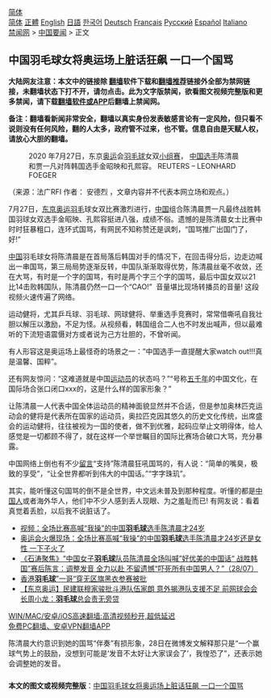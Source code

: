  <!-- 面包屑导航 --> <div class="breadcrumb"><!-- GTranslate: https://gtranslate.io/ -->  <div class="switcher notranslate">  <div class="selected">  <a href="#" onclick="return false;"> 简体</a>  </div>  <div class="option">  <a href="https://www.bannedbook.org" onclick="doGTranslate('zh-CN|zh-CN');jQuery('div.switcher div.selected a').html(jQuery(this).html());return false;" title="简体中文" class="nturl selected"> 简体</a>  <a href="https://www.bannedbook.org/zh-tw/" onclick="doGTranslate('zh-CN|zh-TW');jQuery('div.switcher div.selected a').html(jQuery(this).html());return false;" title="繁體中文" class="nturl"> 正體</a>  <a href="https://www.bannedbook.org/en/" onclick="doGTranslate('zh-CN|en');jQuery('div.switcher div.selected a').html(jQuery(this).html());return false;" title="English" class="nturl"> English</a>  <a href="https://www.bannedbook.org/ja/" onclick="doGTranslate('zh-CN|ja');jQuery('div.switcher div.selected a').html(jQuery(this).html());return false;" title="日本語" class="nturl"> 日語</a>  <a href="https://www.bannedbook.org/ko/" onclick="doGTranslate('zh-CN|ko');jQuery('div.switcher div.selected a').html(jQuery(this).html());return false;" title="한국어" class="nturl"> 한국어</a>  <a href="https://www.bannedbook.org/de/" onclick="doGTranslate('zh-CN|de');jQuery('div.switcher div.selected a').html(jQuery(this).html());return false;" title="Deutsch" class="nturl"> Deutsch</a>  <a href="https://www.bannedbook.org/fr/" onclick="doGTranslate('zh-CN|fr');jQuery('div.switcher div.selected a').html(jQuery(this).html());return false;" title="Français" class="nturl"> Français</a>  <a href="https://www.bannedbook.org/ru/" onclick="doGTranslate('zh-CN|ru');jQuery('div.switcher div.selected a').html(jQuery(this).html());return false;" title="Русский" class="nturl"> Русский</a>  <a href="https://www.bannedbook.org/es/" onclick="doGTranslate('zh-CN|es');jQuery('div.switcher div.selected a').html(jQuery(this).html());return false;" title="Español" class="nturl"> Español</a>  <a href="https://www.bannedbook.org/it/" onclick="doGTranslate('zh-CN|it');jQuery('div.switcher div.selected a').html(jQuery(this).html());return false;" title="Italiano" class="nturl"> Italiano</a>  </div>  </div>      <div class='breadcrumb-sub'><!-- Breadcrumb NavXT 6.3.0 --> <a href="https://www.bannedbook.org/" class="home">禁闻网</a> &gt; <a href="https://www.bannedbook.org/bnews/headline/" class="category">中国要闻</a> &gt; 正文</div></div><h2>中国羽毛球女将奥运场上脏话狂飙 一口一个国骂</h2> <p class="notice"><b>大陆网友注意：本文中的链接除 <a href="https://github.com/bannedbook/fanqiang" >翻墙</a>软件下载和<a href="https://github.com/killgcd/justmysocks/blob/master/README.md">翻墙推荐</a>链接外全部为禁网链接，未翻墙状态下打不开，请勿点击。此为文字版禁闻，欲看图文视频完整版和更多禁闻，请下载<a href="https://github.com/bannedbook/fanqiang">翻墙软件或APP</a>后翻墙上禁闻网。</p><p>备注：翻墙看新闻非常安全，翻墙以真实身份发表敏感言论有一定风险，但只看不说则没有任何风险，翻的人太多，政府管不过来，也不管。信息自由是天赋人权，请放心大胆的翻墙。</b></p>  <div class="entry"> <figure>                <figcaption>                2020 年7月27日，东京<a href="https://www.bannedbook.org/bnews/tag/%e5%a5%a5%e8%bf%90/" class="st_tag internal_tag" rel="tag" title="标签 奥运 下的日志">奥运</a>会<a href="https://www.bannedbook.org/bnews/tag/%E7%BE%BD%E6%AF%9B%E7%90%83/" class="st_tag internal_tag" rel="tag" title="标签 羽毛球 下的日志">羽毛球</a>女双<a href="https://www.bannedbook.org/bnews/tag/%E5%B0%8F%E7%BB%84%E8%B5%9B/" class="st_tag internal_tag" rel="tag" title="标签 小组赛 下的日志">小组赛</a>， <a href="https://www.bannedbook.org/bnews/tag/%E4%B8%AD%E5%9B%BD%E9%80%89%E6%89%8B/" class="st_tag internal_tag" rel="tag" title="标签 中国选手 下的日志">中国选手</a>陈清晨和贾一凡对阵韩国选手金昭映和孔熙容。                REUTERS &#8211; LEONHARD FOEGER            </figcaption></figure> <p>（来源：法广RFI                                      作者：                                                                                                     安德烈                                                                                            ，文章内容并不代表本网立场和观点。）</p> <p >                    7月27日，<a href="https://www.bannedbook.org/bnews/tag/%e4%b8%9c%e4%ba%ac%e5%a5%a5%e8%bf%90/" class="st_tag internal_tag" rel="tag" title="标签 东京奥运 下的日志">东京奥运</a><a href="https://www.bannedbook.org/bnews/tag/%E7%BE%BD%E6%AF%9B/" class="st_tag internal_tag" rel="tag" title="标签 羽毛 下的日志">羽毛</a>球女双比赛激烈进行，<span class='wp_keywordlink_affiliate'><a href="https://www.bannedbook.org/" title="中国" target="_blank">中国</a></span>组合陈清晨贾一凡最终战胜韩国羽球女双选手金昭映、孔熙容挺进八强，成绩不俗。遗憾的是陈清晨女士比赛中时时狂暴粗口，连环式国骂，有网民不知称赞还是讽刺，“国骂推广出国门了，好!”                </p>  <p><a href="https://www.bannedbook.org/bnews/tag/%E4%B8%AD%E5%9B%BD/" class="st_tag internal_tag" rel="tag" title="标签 中国 下的日志">中国</a>羽毛球女将陈清晨是在首局落后韩国对手的情况下，在回击得分后，边走边喊出一串国骂，第三局局势逐渐反转，中国队渐渐取得优势，陈清晨丝毫不收敛，还在大骂，有时是一个字的国骂，有时是两个字三个字的国骂，最后中国女双以21比14击败韩国队，陈清晨仍然一口一个“CAO!”  音量堪比现场转播员的音量! 这段视频火速传遍了网络。</p> <p>运动健将，尤其乒乓球、羽毛球、网球健将、举重选手竞赛时，常常借嘶吼自我壮胆以解压以激励，不足为怪。从视频看，韩国组合二人也不时发出喊声，但以最难听的下流短语震慑对方或者说为己方壮胆的，不曾听闻。</p>  <p>有人形容这是奥运场上最怪奇的场景之一：”中国选手一直提醒大家watch out!!!真是温馨、国粹”。</p> <p>还有网友惊问：“这难道就是中国<a href="https://www.bannedbook.org/bnews/tag/%E8%BF%90%E5%8A%A8%E5%91%98/" class="st_tag internal_tag" rel="tag" title="标签 运动员 下的日志">运动员</a>的状态吗？”“号称<span class='wp_keywordlink'><a href="https://www.bannedbook.org/forum24/topic769.html" title="上下五千年历史真貌" target="_blank">五千年</a></span>的中国文化，在国际场合张口闭口xxx的，这是什么样的国家形象？”</p>  <p>让陈清晨一人代表中国全体运动员的精神面貌显然并不合适，但是参加奥林匹克运动会的健将是代表所在国家的运动员，奥拉匹克因其悠久的历史文化传统，出席盛会的运动健将，往往被视为一国的使者，做不到优雅，起码应举止文明得体，给人感觉是一切都顾不得了，就在这样一个举世瞩目的国际比赛场合破口大骂，充分暴露。</p> <p>中国网络上倒也有不少<span class='wp_keywordlink'><a href="https://www.bannedbook.org/bnews/tougao/" title="留言" target="_blank">留言</a></span>“支持”陈清晨狂吼国骂的，有人说：“简单的嘴臭，极致的享受”，“让全世界都听到伟大的中国话。”“字字珠玑”。</p>  <p>其实，能听懂这句国骂的倒不是全世界，中文远未普及到那种程度。听懂的都是<a href="https://www.bannedbook.org/bnews/tag/%e4%b8%ad%e5%9b%bd%e4%ba%ba/" class="st_tag internal_tag" rel="tag" title="标签 中国人 下的日志">中国人</a>或者海外华人，他们中不少人感到丢人现眼、为之羞耻而已! 有网友说：看着真觉着丢脸，以后我不说脏话了。</p> <ul class='op-related-articles' title='相关阅读'> <li><a href='https://www.bannedbook.org/bnews/bannedvideo/20210729/1596060.html' target='_blank'>视频：全场比赛高喊“我操”的中国<b>羽毛球</b>选手陈清晨才24岁</a></li> <li><a href='https://www.bannedbook.org/bnews/bannedvideo/20210729/1596033.html' target='_blank'>奥运会火爆现场：全场比赛高喊“我操”的中国<b>羽毛球</b>选手陈清晨才24岁还是女性  一下子火了</a></li> <li><a href='https://www.bannedbook.org/bnews/bannedvideo/20210728/1595970.html' target='_blank'>《石涛聚焦》“中国女子<b>羽毛球</b>队员陈清晨全场叫喊”好优美的中国话“ 战胜韩国”赛后陈言：调整发音 全力以赴 不留遗憾“吓死所有中国男人？”（28/07）</a></li> <li><a href='https://www.bannedbook.org/bnews/baitai/20210726/1594563.html' target='_blank'>香港<b>羽毛球</b>”一哥“穿无区旗黑衣参赛被批</a></li> <li><a href='https://www.bannedbook.org/bnews/headline/20210726/1594507.html' target='_blank'>【东京奥运】民建联穆家骏批斗港队伍家朗 意外揭港队支援不足 前网球会会长周小龙：<b>羽毛球</b>总会责无旁贷</a></li> </ul> <p class="texttj"> <a href="https://github.com/bannedbook/fanqiang/wiki/V2ray%E6%9C%BA%E5%9C%BA" target="_blank">WIN/MAC/安卓/iOS高速翻墙:高清视频秒开,超低延迟</a><br/> <a href="https://github.com/bannedbook/fanqiang/wiki/%E7%A6%81%E9%97%BB%E7%BD%91%E5%AE%89%E5%8D%93%E7%BF%BB%E5%A2%99%E6%96%B0%E9%97%BBAPP" target="_blank">免费PC翻墙、安卓VPN翻墙APP</a></p><p>陈清晨大约意识到她的国骂“伴奏”有损形象，28日在微博发文解释那只是“一个赢球气势上的鼓励，没想到可能是‘发音不太好让大家误会了’，我惶恐了”，还表示她会调整她的发音。</p><a name='sharetosocial'></a>  <div style="margin-bottom:5px;padding-bottom:5px;clear:both"> <div id="archive-pix-1" class="banner-ads"> <!-- AuctionX Display platform tag START --> <div id="26318x728x90x621x_ADSLOT2" clicktrack="%%CLICK_URL_ESC%%"></div> <!-- AuctionX Display platform tag END --> </div> <div id="archive-pix-2" class="banner-ads"> <!-- AuctionX Display platform tag START --> <div id="26315x300x250x621x_ADSLOT2" clicktrack="%%CLICK_URL_ESC%%"></div> <!-- AuctionX Display platform tag END --> </div> </div>  <div id="archive-pix-1" class="banner-ads"> <!-- AuctionX Display platform tag START --> <div id="26318x728x90x621x_ADSLOT3" clicktrack="%%CLICK_URL_ESC%%"></div> <!-- AuctionX Display platform tag END --> </div> <div><b>本文的图文或视频完整版</b>：<a href='https://www.bannedbook.org/bnews/headline/20210729/1596123.html'>中国羽毛球女将奥运场上脏话狂飙 一口一个国骂</a></div>  </div><!--END ENTRY--> 